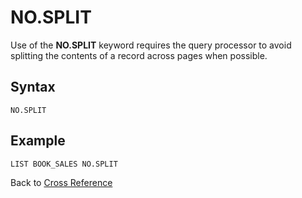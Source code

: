# NO.SPLIT

<PageHeader />

Use of the **NO.SPLIT** keyword requires the query processor to avoid splitting the contents of a record across pages when possible.

## Syntax

```
NO.SPLIT
```

## Example

```
LIST BOOK_SALES NO.SPLIT
```

Back to [Cross Reference](./../README.md)
